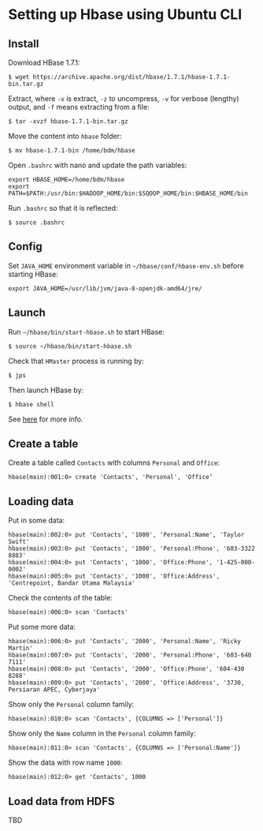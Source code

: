 # Setting up Hbase using Ubuntu CLI

## Install
Download HBase 1.7.1:
```
$ wget https://archive.apache.org/dist/hbase/1.7.1/hbase-1.7.1-bin.tar.gz
```
Extract, where `-x` is extract, `-z` to uncompress, `-v` for verbose (lengthy) output, and `-f` means extracting from a file:
```
$ tar -xvzf hbase-1.7.1-bin.tar.gz
```
Move the content into `hbase` folder:
```
$ mv hbase-1.7.1-bin /home/bdm/hbase
```
Open `.bashrc` with nano and update the path variables:
```
export HBASE_HOME=/home/bdm/hbase
export PATH=$PATH:/usr/bin:$HADOOP_HOME/bin:$SQOOP_HOME/bin:$HBASE_HOME/bin
```
Run `.bashrc` so that it is reflected:
```
$ source .bashrc
```

## Config
Set `JAVA_HOME` environment variable in `~/hbase/conf/hbase-env.sh` before starting HBase:
```
export JAVA_HOME=/usr/lib/jvm/java-8-openjdk-amd64/jre/
```

## Launch
Run `~/hbase/bin/start-hbase.sh` to start HBase:
```
$ source ~/hbase/bin/start-hbase.sh
```
Check that `HMaster` process is running by:
```
$ jps
```
Then launch HBase by:
```
$ hbase shell
```
See [here](https://hbase.apache.org/book.html#quickstart) for more info.

## Create a table
Create a table called `Contacts` with columns `Personal` and `Office`:
```
hbase(main):001:0> create 'Contacts', 'Personal', 'Office’
```

## Loading data
Put in some data:
```
hbase(main):002:0> put 'Contacts', '1000', 'Personal:Name', 'Taylor Swift'
hbase(main):003:0> put 'Contacts', '1000', 'Personal:Phone', '603-3322 8883'
hbase(main):004:0> put 'Contacts', '1000', 'Office:Phone', '1-425-000-0002'
hbase(main):005:0> put 'Contacts', '1000', 'Office:Address', 'Centrepoint, Bandar Utama Malaysia'
```
Check the contents of the table:
```
hbase(main):006:0> scan 'Contacts' 
```
Put some more data:
```
hbase(main):006:0> put 'Contacts', '2000', 'Personal:Name', 'Ricky Martin'
hbase(main):007:0> put 'Contacts', '2000', 'Personal:Phone', '603-640 7111'
hbase(main):008:0> put 'Contacts', '2000', 'Office:Phone', '604-430 8288'
hbase(main):009:0> put 'Contacts', '2000', 'Office:Address', '3730, Persiaran APEC, Cyberjaya'
```
Show only the `Personal` column family:
```
hbase(main):010:0> scan 'Contacts', {COLUMNS => ['Personal']}
```
Show only the `Name` column in the `Personal` column family:
```
hbase(main):011:0> scan 'Contacts', {COLUMNS => ['Personal:Name']}
```
Show the data with row name `1000`:
```
hbase(main):012:0> get 'Contacts', 1000
```

## Load data from HDFS
TBD